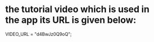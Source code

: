 # the tutorial video which is used in the app its URL is given below: 
  VIDEO_URL = "d4BwJz0Q9oQ";
